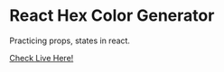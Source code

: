# React Hex Color Generator

Practicing props, states in react.

[Check Live Here!](https://serhatbek.github.io/react-09-color-generator/)
